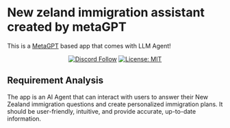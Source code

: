 # New zeland immigration assistant   created by metaGPT

This is a [MetaGPT](https://github.com/geekan/MetaGPT) based app that comes with LLM Agent!

<p align="center">
<a href="https://discord.gg/wCp6Q3fsAk"><img src="https://dcbadge.vercel.app/api/server/wCp6Q3fsAk?compact=true&style=flat" alt="Discord Follow"></a>
<a href="https://opensource.org/licenses/MIT"><img src="https://img.shields.io/badge/License-MIT-yellow.svg" alt="License: MIT"></a>
</p>

## Requirement Analysis

The app is an AI Agent that can interact with users to answer their New Zealand immigration questions and create personalized immigration plans. It should be user-friendly, intuitive, and provide accurate, up-to-date information.


